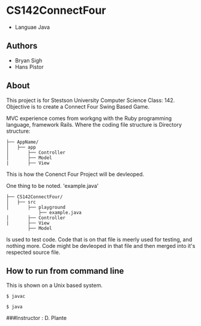 # CS142ConnectFour
* Languae Java

## Authors
* Bryan Sigh
* Hans Pistor

## About
This project is for Stestson University Computer Science Class: 142. 
Objective is to create a Connect Four Swing Based Game.

MVC experience comes from workgng with the Ruby programming language, framework Rails. Where the coding file structure is
Directory structure:
```
├── AppName/
│   ├── app
│       ├── Controller
│       ├── Model
|       ├── View
```
This is how the Conenct Four Project will be devleoped.

One thing to be noted. 'example.java'
```
├── CS142ConnectFour/
│   ├── src
│       ├── playground
            ├── example.java
│       ├── Controller
|       ├── View
        ├── Model
```
Is used to test code. Code that is on that file is meerly used for testing, and nothing more. Code might be devleoped in that file and then merged into it's respected source file.

## How to run from command line
This is shown on a Unix based system.
```
$ javac
```
```
$ java
```
###Instructor : D. Plante
